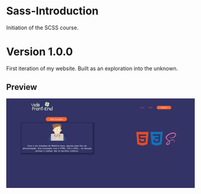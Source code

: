 # Sass-Introduction
  Initiation of the SCSS course.
# Version 1.0.0

First iteration of my website. Built as an exploration into the unknown.

## Preview

<p align="center">
  <img src="img/preview.png">
</p>
